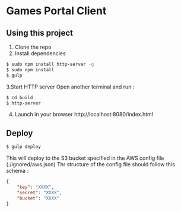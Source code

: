 Games Portal Client
=====================

## Using this project

1. Clone the repo
2. Install dependencies
```bash
$ sudo npm install http-server -g
$ sudo npm install
$ gulp
```
3.Start HTTP server
Open another terminal and run :
```bash
$ cd build
$ http-server
```
4. Launch in your browser http://localhost:8080/index.html


## Deploy

```bash
$ gulp deploy
```

This will deploy to the S3 bucket specified in the AWS config file (./ignored/aws.json)
Thr structure of the config file should follow this schema :
```json
{
    "key": "XXXX",
    "secret": "XXXX",
    "bucket": "XXXX"
}
```

